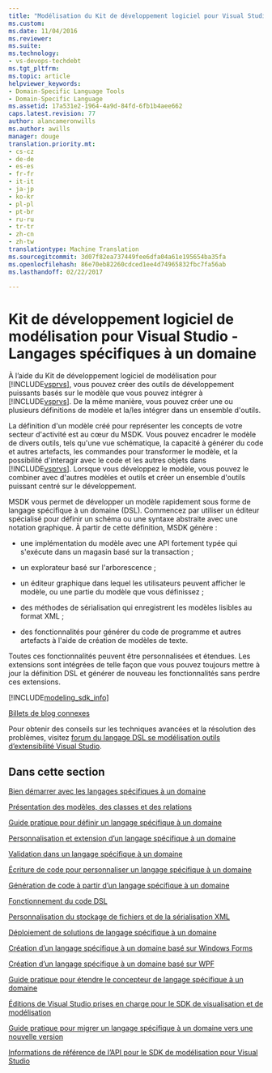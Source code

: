 ```yaml
---
title: "Modélisation du Kit de développement logiciel pour Visual Studio - langages spécifiques au domaine | Documents Microsoft"
ms.custom: 
ms.date: 11/04/2016
ms.reviewer: 
ms.suite: 
ms.technology:
- vs-devops-techdebt
ms.tgt_pltfrm: 
ms.topic: article
helpviewer_keywords:
- Domain-Specific Language Tools
- Domain-Specific Language
ms.assetid: 17a531e2-1964-4a9d-84fd-6fb1b4aee662
caps.latest.revision: 77
author: alancameronwills
ms.author: awills
manager: douge
translation.priority.mt:
- cs-cz
- de-de
- es-es
- fr-fr
- it-it
- ja-jp
- ko-kr
- pl-pl
- pt-br
- ru-ru
- tr-tr
- zh-cn
- zh-tw
translationtype: Machine Translation
ms.sourcegitcommit: 3d07f82ea737449fee6dfa04a61e195654ba35fa
ms.openlocfilehash: 86e70eb82260cdced1ee4d74965832fbc7fa56ab
ms.lasthandoff: 02/22/2017

---
```

# <a name="modeling-sdk-for-visual-studio---domain-specific-languages"></a>Kit de développement logiciel de modélisation pour Visual Studio - Langages spécifiques à un domaine
À l’aide du Kit de développement logiciel de modélisation pour [!INCLUDE[vsprvs](../code-quality/includes/vsprvs_md.md)], vous pouvez créer des outils de développement puissants basés sur le modèle que vous pouvez intégrer à [!INCLUDE[vsprvs](../code-quality/includes/vsprvs_md.md)]. De la même manière, vous pouvez créer une ou plusieurs définitions de modèle et la/les intégrer dans un ensemble d'outils.  
  
 La définition d'un modèle créé pour représenter les concepts de votre secteur d'activité est au cœur du MSDK. Vous pouvez encadrer le modèle de divers outils, tels qu'une vue schématique, la capacité à générer du code et autres artefacts, les commandes pour transformer le modèle, et la possibilité d'interagir avec le code et les autres objets dans [!INCLUDE[vsprvs](../code-quality/includes/vsprvs_md.md)]. Lorsque vous développez le modèle, vous pouvez le combiner avec d'autres modèles et outils et créer un ensemble d'outils puissant centré sur le développement.  
  
 MSDK vous permet de développer un modèle rapidement sous forme de langage spécifique à un domaine (DSL). Commencez par utiliser un éditeur spécialisé pour définir un schéma ou une syntaxe abstraite avec une notation graphique. À partir de cette définition, MSDK génère :  
  
-   une implémentation du modèle avec une API fortement typée qui s'exécute dans un magasin basé sur la transaction ;  
  
-   un explorateur basé sur l'arborescence ;  
  
-   un éditeur graphique dans lequel les utilisateurs peuvent afficher le modèle, ou une partie du modèle que vous définissez ;  
  
-   des méthodes de sérialisation qui enregistrent les modèles lisibles au format XML ;  
  
-   des fonctionnalités pour générer du code de programme et autres artefacts à l'aide de création de modèles de texte.  
  
 Toutes ces fonctionnalités peuvent être personnalisées et étendues. Les extensions sont intégrées de telle façon que vous pouvez toujours mettre à jour la définition DSL et générer de nouveau les fonctionnalités sans perdre ces extensions.  
  
[!INCLUDE[modeling_sdk_info](includes/modeling_sdk_info.md)]
 
 [Billets de blog connexes](https://blogs.msdn.microsoft.com/visualstudioalm/tag/code-index/)
  
 Pour obtenir des conseils sur les techniques avancées et la résolution des problèmes, visitez [forum du langage DSL se modélisation outils d’extensibilité Visual Studio](http://go.microsoft.com/fwlink/?LinkID=186074).  
  
## <a name="in-this-section"></a>Dans cette section  
 [Bien démarrer avec les langages spécifiques à un domaine](../modeling/getting-started-with-domain-specific-languages.md)  
  
 [Présentation des modèles, des classes et des relations](../modeling/understanding-models-classes-and-relationships.md)  
  
 [Guide pratique pour définir un langage spécifique à un domaine](../modeling/how-to-define-a-domain-specific-language.md)  
  
 [Personnalisation et extension d’un langage spécifique à un domaine](../modeling/customizing-and-extending-a-domain-specific-language.md)  
  
 [Validation dans un langage spécifique à un domaine](../modeling/validation-in-a-domain-specific-language.md)  
  
 [Écriture de code pour personnaliser un langage spécifique à un domaine](../modeling/writing-code-to-customise-a-domain-specific-language.md)  
  
 [Génération de code à partir d’un langage spécifique à un domaine](../modeling/generating-code-from-a-domain-specific-language.md)  
  
 [Fonctionnement du code DSL](../modeling/understanding-the-dsl-code.md)  
  
 [Personnalisation du stockage de fichiers et de la sérialisation XML](../modeling/customizing-file-storage-and-xml-serialization.md)  
  
 [Déploiement de solutions de langage spécifique à un domaine](../modeling/deploying-domain-specific-language-solutions.md)  
  
 [Création d’un langage spécifique à un domaine basé sur Windows Forms](../modeling/creating-a-windows-forms-based-domain-specific-language.md)  
  
 [Création d’un langage spécifique à un domaine basé sur WPF](../modeling/creating-a-wpf-based-domain-specific-language.md)  
  
 [Guide pratique pour étendre le concepteur de langage spécifique à un domaine](../modeling/how-to-extend-the-domain-specific-language-designer.md)  
  
 [Éditions de Visual Studio prises en charge pour le SDK de visualisation et de modélisation](../modeling/supported-visual-studio-editions-for-visualization-amp-modeling-sdk.md)  
  
 [Guide pratique pour migrer un langage spécifique à un domaine vers une nouvelle version](../modeling/how-to-migrate-a-domain-specific-language-to-a-new-version.md)  
  
 [Informations de référence de l’API pour le SDK de modélisation pour Visual Studio](../modeling/api-reference-for-modeling-sdk-for-visual-studio.md)

